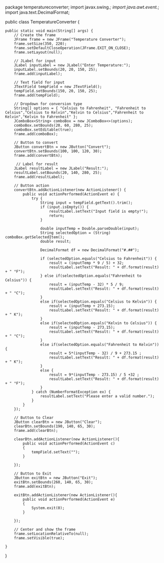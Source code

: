 package temperatureconverter;
import javax.swing.*;
import java.awt.event.*;
import java.text.DecimalFormat;


public class TemperatureConverter {

    public static void main(String[] args) {
        // Create the frame
        JFrame frame = new JFrame("Temperature Converter");
        frame.setSize(350, 220);
        frame.setDefaultCloseOperation(JFrame.EXIT_ON_CLOSE);
        frame.setLayout(null);

        // JLabel for input
        JLabel inputLabel = new JLabel("Enter Temperature:");
        inputLabel.setBounds(20, 20, 150, 25);
        frame.add(inputLabel);

        // Text field for input
        JTextField tempField = new JTextField();
        tempField.setBounds(150, 20, 150, 25);
        frame.add(tempField);

        // Dropdown for conversion type
        String[] options = { "Celsius to Fahrenheit", "Fahrenheit to Celsius","Celsius to Kelvin","Kelvin to Celsius","Fahrenheit to Kelvin","Kelvin to Fahrenheit" };
        JComboBox<String> comboBox = new JComboBox<>(options);
        comboBox.setBounds(20, 60, 280, 25);
        comboBox.setEditable(true);
        frame.add(comboBox);

        // Button to convert
        JButton convertBtn = new JButton("Convert");
        convertBtn.setBounds(100, 100, 120, 30);
        frame.add(convertBtn);
        
         // Label for result
        JLabel resultLabel = new JLabel("Result:");
        resultLabel.setBounds(20, 140, 280, 25);
        frame.add(resultLabel);

        // Button action
        convertBtn.addActionListener(new ActionListener() {
            public void actionPerformed(ActionEvent e) {
                try {
                    String input = tempField.getText().trim();
                    if (input.isEmpty()) {
                        resultLabel.setText("Input field is empty!");
                        return;
                    }

                    double inputTemp = Double.parseDouble(input);
                    String selectedOption = (String) comboBox.getSelectedItem();
                    double result;

                    DecimalFormat df = new DecimalFormat("#.##");
                    
                    if (selectedOption.equals("Celsius to Fahrenheit")) {
                        result = (inputTemp * 9 / 5) + 32;
                        resultLabel.setText("Result: " + df.format(result) + " °F");
                    } else if(selectedOption.equals("Fahrenheit to Celsius")) {
                        result = (inputTemp - 32) * 5 / 9;
                        resultLabel.setText("Result: " + df.format(result) + " °C");
                    }
                    else if(selectedOption.equals("Celsius to Kelvin")) {
                        result = (inputTemp + 273.15);
                        resultLabel.setText("Result: " + df.format(result) + " K");
                    }
                    else if(selectedOption.equals("Kelvin to Celsius")) {
                        result = (inputTemp - 273.15);
                        resultLabel.setText("Result: " + df.format(result) + " °C");
                    }
                    else if(selectedOption.equals("Fahrenheit to Kelvin")) {
                        result = 5*(inputTemp - 32) / 9 + 273.15 ;
                        resultLabel.setText("Result: " + df.format(result) + " K");
                    }
                    else {
                        result = 9*(inputTemp - 273.15) / 5 +32 ;
                        resultLabel.setText("Result: " + df.format(result) + " °F");
                    }
                } catch (NumberFormatException ex) {
                    resultLabel.setText("Please enter a valid number.");
                }
            }
        });
        
        // Button to Clear
        JButton clearBtn = new JButton("Clear");
        clearBtn.setBounds(190, 140, 65, 30);
        frame.add(clearBtn);
        
        clearBtn.addActionListener(new ActionListener(){
            public void actionPerformed(ActionEvent c)
            {
                tempField.setText("");
            }
        
        });
        
        // Button to Exit
        JButton exitBtn = new JButton("Exit");
        exitBtn.setBounds(260, 140, 65, 30);
        frame.add(exitBtn);
        
        exitBtn.addActionListener(new ActionListener(){
            public void actionPerformed(ActionEvent e)
            {
                System.exit(0);
            }
        
        });

        // Center and show the frame
        frame.setLocationRelativeTo(null);
        frame.setVisible(true);

    }
}
